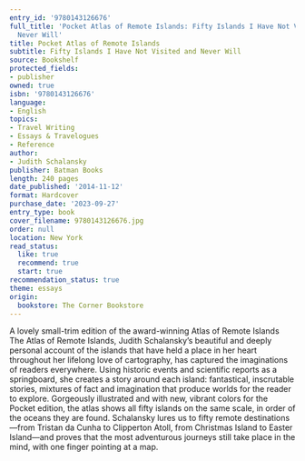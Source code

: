 ```yaml
---
entry_id: '9780143126676'
full_title: 'Pocket Atlas of Remote Islands: Fifty Islands I Have Not Visited and
  Never Will'
title: Pocket Atlas of Remote Islands
subtitle: Fifty Islands I Have Not Visited and Never Will
source: Bookshelf
protected_fields:
- publisher
owned: true
isbn: '9780143126676'
language:
- English
topics:
- Travel Writing
- Essays & Travelogues
- Reference
author:
- Judith Schalansky
publisher: Batman Books
length: 240 pages
date_published: '2014-11-12'
format: Hardcover
purchase_date: '2023-09-27'
entry_type: book
cover_filename: 9780143126676.jpg
order: null
location: New York
read_status:
  like: true
  recommend: true
  start: true
recommendation_status: true
theme: essays
origin:
  bookstore: The Corner Bookstore
---
```

A lovely small-trim edition of the award-winning Atlas of Remote Islands
The Atlas of Remote Islands, Judith Schalansky’s beautiful and deeply personal account of the islands that have held a place in her heart throughout her lifelong love of cartography, has captured the imaginations of readers everywhere. Using historic events and scientific reports as a springboard, she creates a story around each island: fantastical, inscrutable stories, mixtures of fact and imagination that produce worlds for the reader to explore.
Gorgeously illustrated and with new, vibrant colors for the Pocket edition, the atlas shows all fifty islands on the same scale, in order of the oceans they are found. Schalansky lures us to fifty remote destinations—from Tristan da Cunha to Clipperton Atoll, from Christmas Island to Easter Island—and proves that the most adventurous journeys still take place in the mind, with one finger pointing at a map.
